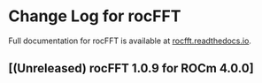 # Change Log for rocFFT

Full documentation for rocFFT is available at [rocfft.readthedocs.io](https://rocfft.readthedocs.io/en/latest/).
 
## [(Unreleased) rocFFT 1.0.9 for ROCm 4.0.0]
